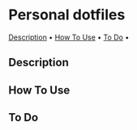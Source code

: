 # Personal dotfiles
 
<p align="left">
  <a href="#description">Description</a> •
  <a href="#how-to-use">How To Use</a> •
  <a href="#to-do-next">To Do</a> •
</p>

## Description

## How To Use


## To Do
